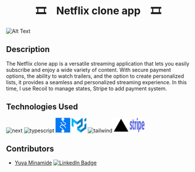 <h1 style="text-align: center;">
    🎞　Netflix clone app　🎞
</h1>

<div align="center">

</div>

![Alt Text](public/assets/netflix-clone.gif)

## Description

The Netflix clone app is a versatile streaming application that lets you easily subscribe and enjoy a wide variety of content. With secure payment options, the ability to watch trailers, and the option to create personalized lists, it provides a seamless and personalized streaming experience.
In this time, I use Recoil to manage states, Stripe to add payment system.

## Technologies Used

<p align="left">
<img alt="next" src="https://upload.wikimedia.org/wikipedia/commons/8/8e/Nextjs-logo.svg" width="40" height="40"/>
 <img alt="typescript" src="https://img.icons8.com/fluency/48/null/typescript--v2.png" width="40" height="40"/>
 <img alt="recoil" src="public/assets/recoil-js.svg" width="40" height="40"/> 
 <img alt="material-ui" src="public/assets/material-ui-1.svg" width="40" height="40"/>
 <img alt="tailwind" src="https://www.vectorlogo.zone/logos/tailwindcss/tailwindcss-icon.svg" width="40" height="40"/> 
 <img alt="vercel" src="public/assets/vercel.svg" height="40" width="40" />
 <img alt="vercel" src="public/assets/stripe.svg" height="40" width="40" />
</p>

## Contributors

-   [Yuya Minamide](https://github.com/yuya-minamide)
    [![LinkedIn Badge](https://img.shields.io/badge/LinkedIn-Profile-informational?style=flat&logo=linkedin&logoColor=white&color=0D76A8)](https://www.linkedin.com/in/yuya-minamide/)
